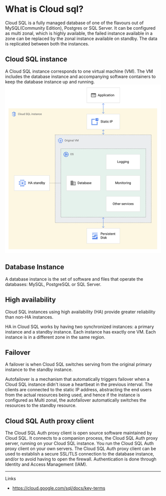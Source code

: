 # What is Cloud sql?

Cloud SQL is a fully managed database of one of the flavours out of MySQL(Community Edition), Postgres or SQL Server. It can be configured as multi zonal, which is highly available, the failed instance available in a zone can be replaced by the zonal instance available on standby. The data is replicated between both the instances.

## Cloud SQL instance

A Cloud SQL instance corresponds to one virtual machine (VM). The VM includes the database instance and accompanying software containers to keep the database instance up and running.
![Cloud-sql](/asset/images/gcp/cloud_sql.png)

## Database Instance

A database instance is the set of software and files that operate the databases: MySQL, PostgreSQL or SQL Server.

## High availability

Cloud SQL instances using high availability (HA) provide greater reliability than non-HA instances.

HA in Cloud SQL works by having two synchronized instances: a primary instance and a standby instance. Each instance has exactly one VM. Each instance is in a different zone in the same region.

## Failover

A failover is when Cloud SQL switches serving from the original primary instance to the standby instance.

Autofailover is a mechanism that automatically triggers failover when a Cloud SQL instance didn't issue a heartbeat in the previous interval. The clients are connected to the static IP address, abstracting the end users from the actual resources being used, and hence if the instance is configured as Multi zonal, the autofailover automatically switches the resources to the standby resource.

## Cloud SQL Auth proxy client

The Cloud SQL Auth proxy client is open source software maintained by Cloud SQL. It connects to a companion process, the Cloud SQL Auth proxy server, running on your Cloud SQL instance. You run the Cloud SQL Auth proxy client on your own servers. The Cloud SQL Auth proxy client can be used to establish a secure SSL/TLS connection to the database instance, and/or to avoid having to open the firewall. Authentication is done through Identity and Access Management (IAM).

---
Links

* <https://cloud.google.com/sql/docs/key-terms>
